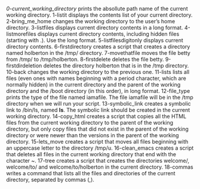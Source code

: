 *0-current_working_directory* prints the absollute path name of the current working directory.
1-listit displays the contents list of your current directory.
2-bring_me_home changes the working directory to the user’s home directory.
3-listfiles displays current directory contents in a long format.
4-listmorefiles displays current directory contents, including hidden files (starting with .). Use the long format.
5-listfilesdigitonly displays current directory contents.
6-firstdirectory creates a script that creates a directory named holberton in the /tmp/ directory.
7-movethatfile moves the file betty from /tmp/ to /tmp/holberton.
8-firstdelete deletes the file betty.
9-firstdirdeletion deletes the directory holberton that is in the /tmp directory.
10-back changes the working directory to the previous one.
11-lists lists all files (even ones with names beginning with a period character, which are normally hidden) in the current directory and the parent of the working directory and the /boot directory (in this order), in long format.
12-file_type prints the type of the file named iamafile. The file iamafile will be in the /tmp directory when we will run your script.
13-symbolic_link creates a symbolic link to /bin/ls, named __ls__. The symbolic link should be created in the current working directory.
14-copy_html creates a script that copies all the HTML files from the current working directory to the parent of the working directory, but only copy files that did not exist in the parent of the working directory or were newer than the versions in the parent of the working directory.
15-lets_move creates a script that moves all files beginning with an uppercase letter to the directory /tmp/u.
16-clean_emacs creates a script that deletes all files in the current working directory that end with the character ~.
17-tree creates a script that creates the directories welcome/, welcome/to/ and welcome/to/holberton in the current directory.
18-commas writes a command that lists all the files and directories of the current directory, separated by commas (,).